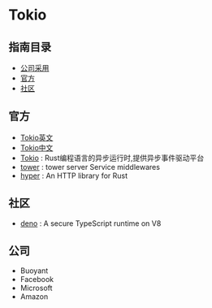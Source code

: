 # Tokio

## 指南目录

- [公司采用](#公司)
- [官方](#官方)
- [社区](#社区)

## 官方

- [Tokio英文](https://tokio.rs/)
- [Tokio中文](http://dev.kriry.com/langs/rust/crate/tokio/)
- [Tokio](https://github.com/tokio-rs/tokio) : Rust编程语言的异步运行时,提供异步事件驱动平台
- [tower](https://github.com/tower-rs) : tower server Service middlewares
- [hyper](https://github.com/hyperium/hyper) : An HTTP library for Rust

## 社区

- [deno](https://github.com/denoland/deno) : A secure TypeScript runtime on V8

## 公司

- Buoyant
- Facebook
- Microsoft
- Amazon
